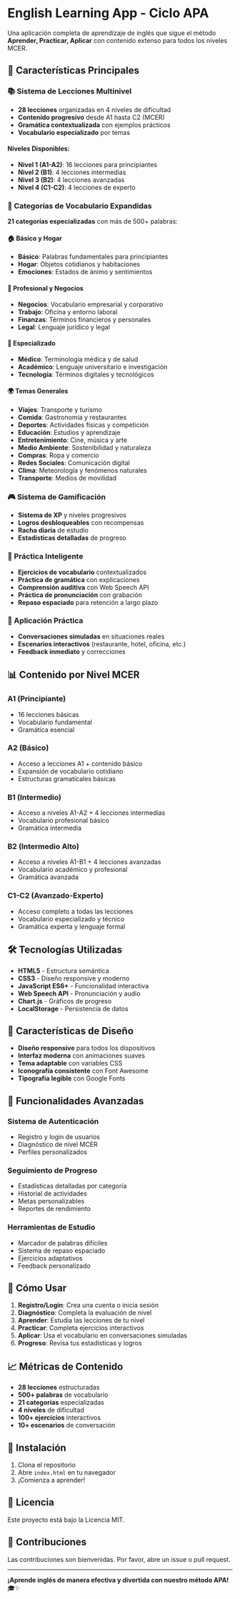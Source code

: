 # English Learning App - Ciclo APA

Una aplicación completa de aprendizaje de inglés que sigue el método **Aprender, Practicar, Aplicar** con contenido extenso para todos los niveles MCER.

## 🚀 Características Principales

### 📚 Sistema de Lecciones Multinivel
- **28 lecciones** organizadas en 4 niveles de dificultad
- **Contenido progresivo** desde A1 hasta C2 (MCER)
- **Gramática contextualizada** con ejemplos prácticos
- **Vocabulario especializado** por temas

#### Niveles Disponibles:
- **Nivel 1 (A1-A2)**: 16 lecciones para principiantes
- **Nivel 2 (B1)**: 4 lecciones intermedias
- **Nivel 3 (B2)**: 4 lecciones avanzadas  
- **Nivel 4 (C1-C2)**: 4 lecciones de experto

### 🎯 Categorías de Vocabulario Expandidas
**21 categorías especializadas** con más de 500+ palabras:

#### 🏠 Básico y Hogar
- **Básico**: Palabras fundamentales para principiantes
- **Hogar**: Objetos cotidianos y habitaciones
- **Emociones**: Estados de ánimo y sentimientos

#### 💼 Profesional y Negocios
- **Negocios**: Vocabulario empresarial y corporativo
- **Trabajo**: Oficina y entorno laboral
- **Finanzas**: Términos financieros y personales
- **Legal**: Lenguaje jurídico y legal

#### 🏥 Especializado
- **Médico**: Terminología médica y de salud
- **Académico**: Lenguaje universitario e investigación
- **Tecnología**: Términos digitales y tecnológicos

#### 🌍 Temas Generales
- **Viajes**: Transporte y turismo
- **Comida**: Gastronomía y restaurantes
- **Deportes**: Actividades físicas y competición
- **Educación**: Estudios y aprendizaje
- **Entretenimiento**: Cine, música y arte
- **Medio Ambiente**: Sostenibilidad y naturaleza
- **Compras**: Ropa y comercio
- **Redes Sociales**: Comunicación digital
- **Clima**: Meteorología y fenómenos naturales
- **Transporte**: Medios de movilidad

### 🎮 Sistema de Gamificación
- **Sistema de XP** y niveles progresivos
- **Logros desbloqueables** con recompensas
- **Racha diaria** de estudio
- **Estadísticas detalladas** de progreso

### 🧠 Práctica Inteligente
- **Ejercicios de vocabulario** contextualizados
- **Práctica de gramática** con explicaciones
- **Comprensión auditiva** con Web Speech API
- **Práctica de pronunciación** con grabación
- **Repaso espaciado** para retención a largo plazo

### 💬 Aplicación Práctica
- **Conversaciones simuladas** en situaciones reales
- **Escenarios interactivos** (restaurante, hotel, oficina, etc.)
- **Feedback inmediato** y correcciones

## 📊 Contenido por Nivel MCER

### A1 (Principiante)
- 16 lecciones básicas
- Vocabulario fundamental
- Gramática esencial

### A2 (Básico)
- Acceso a lecciones A1 + contenido básico
- Expansión de vocabulario cotidiano
- Estructuras gramaticales básicas

### B1 (Intermedio)
- Acceso a niveles A1-A2 + 4 lecciones intermedias
- Vocabulario profesional básico
- Gramática intermedia

### B2 (Intermedio Alto)
- Acceso a niveles A1-B1 + 4 lecciones avanzadas
- Vocabulario académico y profesional
- Gramática avanzada

### C1-C2 (Avanzado-Experto)
- Acceso completo a todas las lecciones
- Vocabulario especializado y técnico
- Gramática experta y lenguaje formal

## 🛠️ Tecnologías Utilizadas

- **HTML5** - Estructura semántica
- **CSS3** - Diseño responsive y moderno
- **JavaScript ES6+** - Funcionalidad interactiva
- **Web Speech API** - Pronunciación y audio
- **Chart.js** - Gráficos de progreso
- **LocalStorage** - Persistencia de datos

## 🎨 Características de Diseño

- **Diseño responsive** para todos los dispositivos
- **Interfaz moderna** con animaciones suaves
- **Tema adaptable** con variables CSS
- **Iconografía consistente** con Font Awesome
- **Tipografía legible** con Google Fonts

## 📱 Funcionalidades Avanzadas

### Sistema de Autenticación
- Registro y login de usuarios
- Diagnóstico de nivel MCER
- Perfiles personalizados

### Seguimiento de Progreso
- Estadísticas detalladas por categoría
- Historial de actividades
- Metas personalizables
- Reportes de rendimiento

### Herramientas de Estudio
- Marcador de palabras difíciles
- Sistema de repaso espaciado
- Ejercicios adaptativos
- Feedback personalizado

## 🚀 Cómo Usar

1. **Registro/Login**: Crea una cuenta o inicia sesión
2. **Diagnóstico**: Completa la evaluación de nivel
3. **Aprender**: Estudia las lecciones de tu nivel
4. **Practicar**: Completa ejercicios interactivos
5. **Aplicar**: Usa el vocabulario en conversaciones simuladas
6. **Progreso**: Revisa tus estadísticas y logros

## 📈 Métricas de Contenido

- **28 lecciones** estructuradas
- **500+ palabras** de vocabulario
- **21 categorías** especializadas
- **4 niveles** de dificultad
- **100+ ejercicios** interactivos
- **10+ escenarios** de conversación

## 🔧 Instalación

1. Clona el repositorio
2. Abre `index.html` en tu navegador
3. ¡Comienza a aprender!

## 📝 Licencia

Este proyecto está bajo la Licencia MIT.

## 🤝 Contribuciones

Las contribuciones son bienvenidas. Por favor, abre un issue o pull request.

---

**¡Aprende inglés de manera efectiva y divertida con nuestro método APA!** 🎓✨ 